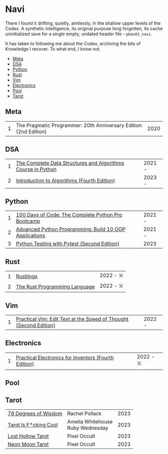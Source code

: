 # Navi
There I found it drifting, quietly, aimlessly, in the shallow upper levels of the Codex. A synthetic intelligence, its original purpose long forgotten, its cache uninitialized save for a single empty, undated header file - `pkms03_navi`.

It has taken to following me about the Codex, archiving the bits of Knowledge I recover. To what end, I know not.

<!-- MarkdownTOC levels="1,2,3" -->

- [Meta](#meta)
- [DSA](#dsa)
- [Python](#python)
- [Rust](#rust)
- [Vim](#vim)
- [Electronics](#electronics)
- [Pool](#pool)
- [Tarot](#tarot)

<!-- /MarkdownTOC -->

## Meta
<table>
    <tr>
        <td>1</td>
        <td>The Pragmatic Programmer: 20th Anniversary Edition (2nd Edition)</td>
        <td>2020</td>
    </tr>
</table>



## DSA
<table>
    <tr>
        <td>1</td>
        <td><a href="https://github.com/jxcrw/navi/tree/main/dsa/complete-dsa-python">The Complete Data Structures and Algorithms Course in Python</a></td>
        <td>2021 - </td>
    </tr>
    <tr>
        <td>2</td>
        <td><a href="https://github.com/jxcrw/navi/tree/main/dsa/intro-to-algos">Introduction to Algorithms (Fourth Edition)</a></td>
        <td>2023 - </td>
    </tr>
</table>



## Python
<table>
    <tr>
        <td>1</td>
        <td><a href="https://github.com/jxcrw/navi/tree/main/python/100-days-of-code">100 Days of Code: The Complete Python Pro Bootcamp</a></td>
        <td>2021 - </td>
    </tr>
    <tr>
        <td>2</td>
        <td><a href="https://github.com/jxcrw/navi/tree/main/python/advanced-python-oop">Advanced Python Programming: Build 10 OOP Applications</a></td>
        <td>2021 - </td>
    </tr>
    <tr>
        <td>3</td>
        <td><a href="https://github.com/jxcrw/navi/tree/main/python/pytest-okken">Python Testing with Pytest (Second Edition)</a></td>
        <td>2023</td>
    </tr>
</table>



## Rust
<table>
    <tr>
        <td>1</td>
        <td><a href="https://github.com/jxcrw/navi/tree/main/rust/rustlings">Rustlings</a></td>
        <td>2022 - ☠️</td>
    </tr>
    <tr>
        <td>2</td>
        <td><a href="https://github.com/jxcrw/navi/tree/main/rust/book">The Rust Programming Language</a></td>
        <td>2022 - ☠️</td>
    </tr>
</table>



## Vim
<table>
    <tr>
        <td>1</td>
        <td><a href="https://github.com/jxcrw/navi/tree/main/vim/practical-vim.md">Practical Vim: Edit Text at the Speed of Thought (Second Edition)</a></td>
        <td>2022 - </td>
    </tr>
</table>



## Electronics
<table>
    <tr>
        <td>1</td>
        <td><a href="https://github.com/jxcrw/navi/tree/main/elec/pefi">Practical Electronics for Inventors (Fourth Edition)</a></td>
        <td>2022 - ☠️</td>
    </tr>
</table>



## Pool



## Tarot
<table>
    <tr>
        <td><a href="https://github.com/jxcrw/navi/tree/main/tarot/78_dow.md">78 Degrees of Wisdom</a></td>
        <td>Rachel Pollack</td>
        <td>2023</td>
    </tr>
    <tr>
        <td><a href="https://github.com/jxcrw/navi/tree/main/tarot/tifc.md">Tarot Is F*cking Cool</a></td>
        <td>Amelia Whitehouse<br>Ruby Wednesday</td>
        <td>2023</td>
    </tr>
    <tr>
        <td><a href="https://github.com/jxcrw/navi/tree/main/tarot/lost_hollow.md">Lost Hollow Tarot</a></td>
        <td>Pixel Occult</td>
        <td>2023</td>
    </tr>
    <tr>
        <td><a href="https://github.com/jxcrw/navi/tree/main/tarot/neon_moon.md">Neon Moon Tarot</a></td>
        <td>Pixel Occult</td>
        <td>2023</td>
    </tr>
</table>
